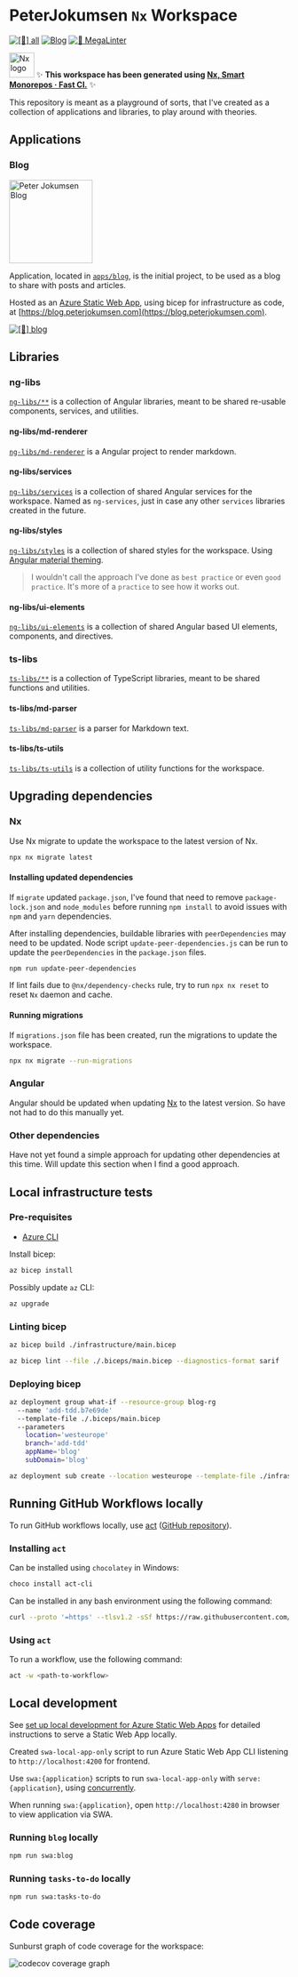 # PeterJokumsen `Nx` Workspace

[![[🧪] all](https://github.com/peterjokumsen/peterjokumsen-nx-workspace/actions/workflows/ci-all.yml/badge.svg)](https://github.com/peterjokumsen/peterjokumsen-nx-workspace/actions/workflows/ci-all.yml) [![Blog](https://github.com/peterjokumsen/peterjokumsen-nx-workspace/actions/workflows/ci_cd.yml/badge.svg?branch=main)](https://github.com/peterjokumsen/peterjokumsen-nx-workspace/actions/workflows/ci_cd.yml) [![🤖 MegaLinter](https://github.com/peterjokumsen/peterjokumsen-nx-workspace/actions/workflows/mega-linter.yml/badge.svg)](https://github.com/peterjokumsen/peterjokumsen-nx-workspace/actions/workflows/mega-linter.yml)

<a href="https://nx.dev" target="_blank" rel="noreferrer"><img alt="Nx logo" src="https://raw.githubusercontent.com/nrwl/nx/master/images/nx-logo.png" width="45"></a> ✨ **This workspace has been generated using [Nx, Smart Monorepos · Fast CI.](https://nx.dev)** ✨

This repository is meant as a playground of sorts, that I've created as a collection of applications and libraries, to play around with theories.

## Applications

### Blog

<a href="https://blog.peterjokumsen.com" target="_blank" rel="noreferrer"><img alt="Peter Jokumsen Blog" src="https://blog.peterjokumsen.com/assets/logo-150.webp" width="150"></a>

Application, located in [`apps/blog`](./apps/blog), is the initial project, to be used as a blog to share with posts and articles.

Hosted as an [Azure Static Web App](https://docs.microsoft.com/en-us/azure/static-web-apps/overview), using bicep for infrastructure as code, at [https://blog.peterjokumsen.com](https://blog.peterjokumsen.com).

[![[🚀] blog](https://github.com/peterjokumsen/peterjokumsen-nx-workspace/actions/workflows/deploy-blog.yml/badge.svg)](https://github.com/peterjokumsen/peterjokumsen-nx-workspace/actions/workflows/deploy-blog.yml)

## Libraries

### ng-libs

[`ng-libs/**`](./ng-libs/README.md) is a collection of Angular libraries, meant to be shared re-usable components, services, and utilities.

#### ng-libs/md-renderer

[`ng-libs/md-renderer`](./ng-libs/md-renderer/README.md) is a Angular project to render markdown.

#### ng-libs/services

[`ng-libs/services`](./ng-libs/services/README.md) is a collection of shared Angular services for the workspace. Named as `ng-services`, just in case any other `services` libraries created in the future.

#### ng-libs/styles

[`ng-libs/styles`](./ng-libs/styles/README.md) is a collection of shared styles for the workspace. Using [Angular material theming](https://v17.material.angular.io/guide/theming).

> I wouldn't call the approach I've done as `best practice` or even `good practice`. It's more of a `practice` to see how it works out.

#### ng-libs/ui-elements

[`ng-libs/ui-elements`](./ng-libs/ui-elements/README.md) is a collection of shared Angular based UI elements, components, and directives.

### ts-libs

[`ts-libs/**`](./ts-libs/README.md) is a collection of TypeScript libraries, meant to be shared functions and utilities.

#### ts-libs/md-parser

[`ts-libs/md-parser`](./ts-libs/md-parser/README.md) is a parser for Markdown text.

#### ts-libs/ts-utils

[`ts-libs/ts-utils`](./ts-libs/ts-utils/README.md) is a collection of utility functions for the workspace.

## Upgrading dependencies

### Nx

Use Nx migrate to update the workspace to the latest version of Nx.

```bash
npx nx migrate latest
```

#### Installing updated dependencies

If `migrate` updated `package.json`, I've found that need to remove `package-lock.json` and `node_modules` before running `npm install` to avoid issues with `npm` and `yarn` dependencies.

After installing dependencies, buildable libraries with `peerDependencies` may need to be updated. Node script `update-peer-dependencies.js` can be run to update the `peerDependencies` in the `package.json` files.

```bash
npm run update-peer-dependencies
```

If lint fails due to `@nx/dependency-checks` rule, try to run `npx nx reset` to reset `Nx` daemon and cache.

#### Running migrations

If `migrations.json` file has been created, run the migrations to update the workspace.

```bash
npx nx migrate --run-migrations
```

### Angular

Angular should be updated when updating [Nx](#nx) to the latest version. So have not had to do this manually yet.

### Other dependencies

Have not yet found a simple approach for updating other dependencies at this time. Will update this section when I find a good approach.

## Local infrastructure tests

### Pre-requisites

- [Azure CLI](https://docs.microsoft.com/en-us/cli/azure/install-azure-cli)

Install bicep:

```bash
az bicep install
```

Possibly update `az` CLI:

```bash
az upgrade
```

### Linting bicep

```bash
az bicep build ./infrastructure/main.bicep
```

```bash
az bicep lint --file ./.biceps/main.bicep --diagnostics-format sarif
```

### Deploying bicep

```bash
az deployment group what-if --resource-group blog-rg
  --name 'add-tdd.b7e69de'
  --template-file ./.biceps/main.bicep
  --parameters
    location='westeurope'
    branch='add-tdd'
    appName='blog'
    subDomain='blog'

az deployment sub create --location westeurope --template-file ./infrastructure/main.bicep
```

## Running GitHub Workflows locally

To run GitHub workflows locally, use [act](https://nektosact.com/) ([GitHub repository](https://github.com/nektos/act)).

### Installing `act`

Can be installed using `chocolatey` in Windows:

```bash
choco install act-cli
```

Can be installed in any bash environment using the following command:

```bash
curl --proto '=https' --tlsv1.2 -sSf https://raw.githubusercontent.com/nektos/act/master/install.sh | sudo bash
```

### Using `act`

To run a workflow, use the following command:

```bash
act -w <path-to-workflow>
```

## Local development

See [set up local development for Azure Static Web Apps](https://learn.microsoft.com/en-us/azure/static-web-apps/local-development) for detailed instructions to serve a Static Web App locally.

Created `swa-local-app-only` script to run Azure Static Web App CLI listening to `http://localhost:4200` for frontend.

Use `swa:{application}` scripts to run `swa-local-app-only` with `serve:{application}`, using [concurrently](https://www.npmjs.com/package/concurrently).

When running `swa:{application}`, open `http://localhost:4280` in browser to view application via SWA.

### Running `blog` locally

```bash
npm run swa:blog
```

### Running `tasks-to-do` locally

```bash
npm run swa:tasks-to-do
```

## Code coverage

Sunburst graph of code coverage for the workspace:

![codecov coverage graph](https://codecov.io/gh/peterjokumsen/peterjokumsen-nx-workspace/graphs/sunburst.svg?token=0QX0KNI1R4)
